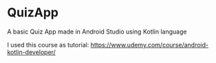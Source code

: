 # QuizApp
A basic Quiz App made in Android Studio using Kotlin language

I used this course as tutorial:
https://www.udemy.com/course/android-kotlin-developer/
